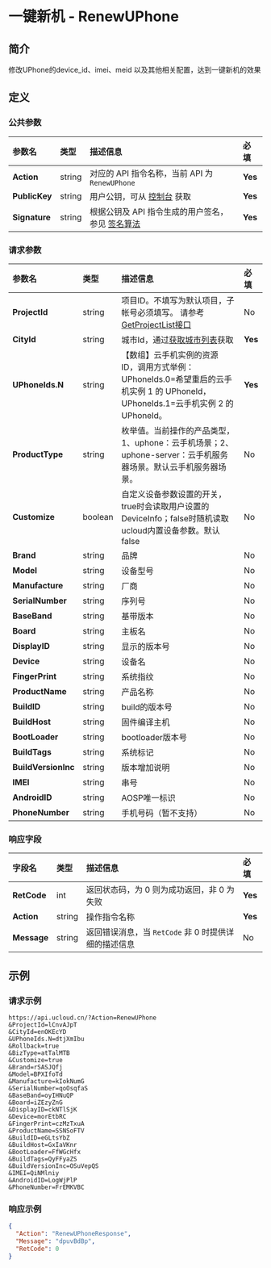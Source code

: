 # 一键新机 - RenewUPhone

## 简介

修改UPhone的device_id、imei、meid 以及其他相关配置，达到一键新机的效果









## 定义

### 公共参数

| 参数名 | 类型 | 描述信息 | 必填 |
|:---|:---|:---|:---|
| **Action**     | string  | 对应的 API 指令名称，当前 API 为 `RenewUPhone`                        | **Yes** |
| **PublicKey**  | string  | 用户公钥，可从 [控制台](https://console.ucloud.cn/uapi/apikey) 获取                                             | **Yes** |
| **Signature**  | string  | 根据公钥及 API 指令生成的用户签名，参见 [签名算法](api/summary/signature.md)  | **Yes** |

### 请求参数

| 参数名 | 类型 | 描述信息 | 必填 |
|:---|:---|:---|:---|
| **ProjectId** | string | 项目ID。不填写为默认项目，子帐号必须填写。 请参考[GetProjectList接口](https://docs.ucloud.cn/api/summary/get_project_list) |No|
| **CityId** | string | 城市Id，通过[获取城市列表](#DescribeUPhoneCities)获取 |**Yes**|
| **UPhoneIds.N** | string | 【数组】云手机实例的资源 ID，调用方式举例：UPhoneIds.0=希望重启的云手机实例 1 的 UPhoneId，UPhoneIds.1=云手机实例 2 的 UPhoneId。 |**Yes**|
| **ProductType** | string | 枚举值。当前操作的产品类型，1、uphone：云手机场景；2、uphone-server：云手机服务器场景。默认云手机服务器场景。 |No|
| **Customize** | boolean | 自定义设备参数设置的开关，true时会读取用户设置的DeviceInfo；false时随机读取ucloud内置设备参数。默认false |No|
| **Brand** | string | 品牌 |No|
| **Model** | string | 设备型号 |No|
| **Manufacture** | string | 厂商 |No|
| **SerialNumber** | string | 序列号 |No|
| **BaseBand** | string | 基带版本 |No|
| **Board** | string | 主板名 |No|
| **DisplayID** | string | 显示的版本号 |No|
| **Device** | string | 设备名 |No|
| **FingerPrint** | string | 系统指纹 |No|
| **ProductName** | string | 产品名称 |No|
| **BuildID** | string | build的版本号 |No|
| **BuildHost** | string | 固件编译主机 |No|
| **BootLoader** | string | bootloader版本号 |No|
| **BuildTags** | string | 系统标记 |No|
| **BuildVersionInc** | string | 版本增加说明 |No|
| **IMEI** | string | 串号 |No|
| **AndroidID** | string | AOSP唯一标识 |No|
| **PhoneNumber** | string | 手机号码（暂不支持） |No|

### 响应字段

| 字段名 | 类型 | 描述信息 | 必填 |
|:---|:---|:---|:---|
| **RetCode** | int | 返回状态码，为 0 则为成功返回，非 0 为失败 |**Yes**|
| **Action** | string | 操作指令名称 |**Yes**|
| **Message** | string | 返回错误消息，当 `RetCode` 非 0 时提供详细的描述信息 |No|




## 示例

### 请求示例
    
```
https://api.ucloud.cn/?Action=RenewUPhone
&ProjectId=lCnvAJpT
&CityId=enOKEcYD
&UPhoneIds.N=dtjXmIbu
&Rollback=true
&BizType=atTalMTB
&Customize=true
&Brand=rSASJQfj
&Model=BPXIfoTd
&Manufacture=kIokNumG
&SerialNumber=qoOsqfaS
&BaseBand=oyIHNuQP
&Board=iZEzyZnG
&DisplayID=ckNTlSjK
&Device=morEtbRC
&FingerPrint=czMzTxuA
&ProductName=SSNSoFTV
&BuildID=eGLtsYbZ
&BuildHost=GxIaVKnr
&BootLoader=FfWGcHfx
&BuildTags=QyFFyaZS
&BuildVersionInc=OSuVepQS
&IMEI=QiNMlniy
&AndroidID=LogWjPlP
&PhoneNumber=FrEMKVBC
```

### 响应示例
    
```json
{
  "Action": "RenewUPhoneResponse",
  "Message": "dpuvBdBp",
  "RetCode": 0
}
```





